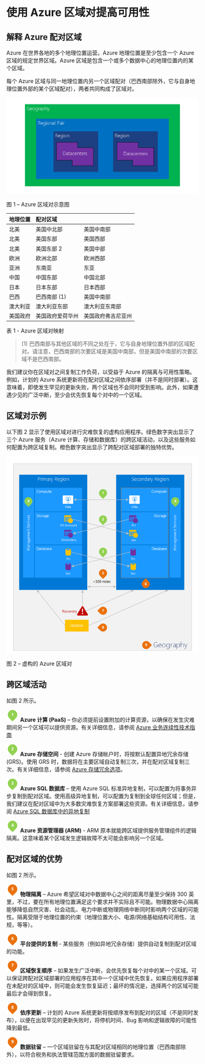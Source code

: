 <properties
	pageTitle="使用 Azure 区域对提高业务连续性"
	description="使用区域对在数据中心发生故障期间保持应用程序的弹性。"
	services="multiple"
	documentationCenter=""
	authors="rboucher"
	manager="jwhit"
	editor="tysonn"/>

<tags
    ms.service="backup"
    ms.date="07/07/2015"
    wacn.date="08/29/2015"/>

# 使用 Azure 区域对提高可用性

## 解释 Azure 配对区域

Azure 在世界各地的多个地理位置运营。Azure 地理位置是至少包含一个 Azure 区域的规定世界区域。Azure 区域是包含一个或多个数据中心的地理位置内的某个区域。

每个 Azure 区域与同一地理位置内另一个区域配对（巴西南部除外，它与自身地理位置外部的某个区域配对），两者共同构成了区域对。


![AzureGeography](./media/best-practices-availability-paired-regions/GeoRegionDataCenter.png)

图 1 – Azure 区域对示意图



| 地理位置 | 配对区域 | |
| :-------------| :-------------   | :-------------   |
| 北美 | 美国中北部 | 美国中南部 |
| 北美 | 美国东部 | 美国西部 |
| 北美 | 美国东部 2 | 美国中部 |
| 欧洲 | 欧洲北部 | 欧洲西部 |
| 亚洲 | 东南亚 | 东亚 |
| 中国 | 中国东部 | 中国北部 |
| 日本 | 日本东部 | 日本西部 |
| 巴西 | 巴西南部 (1) | 美国中南部 |
| 澳大利亚 | 澳大利亚东部 | 澳大利亚东南部|
| 美国政府 | 美国政府爱荷华州 | 美国政府弗吉尼亚州 |

表 1 - Azure 区域对映射

> (1) 巴西南部与其他区域的不同之处在于，它与自身地理位置外部的区域配对。请注意，巴西南部的次要区域是美国中南部，但是美国中南部的次要区域不是巴西南部。

我们建议你在区域对之间复制工作负荷，以受益于 Azure 的隔离与可用性策略。例如，计划的 Azure 系统更新将在配对区域之间依序部署（并不是同时部署）。这意味着，即使发生罕见的更新失败，两个区域也不会同时受到影响。此外，如果遭遇少见的广泛中断，至少会优先恢复每个对中的一个区域。

## 区域对示例
以下图 2 显示了使用区域对进行灾难恢复的虚构应用程序。绿色数字突出显示了三个 Azure 服务（Azure 计算、存储和数据库）的跨区域活动，以及这些服务如何配置为跨区域复制。橙色数字突出显示了跨配对区域部署的独特优势。


![配对区域的优势概览](./media/best-practices-availability-paired-regions/PairedRegionsOverview2.png)

图 2 – 虚构的 Azure 区域对

## 跨区域活动
如图 2 所示。

![1Green](./media/best-practices-availability-paired-regions/1Green.png) **Azure 计算 (PaaS)** – 你必须提前设置附加的计算资源，以确保在发生灾难期间另一个区域可以提供资源。有关详细信息，请参阅 [Azure 业务连续性技术指南](https://msdn.microsoft.com/zh-cn/library/azure/hh873027.aspx)

![2Green](./media/best-practices-availability-paired-regions/2Green.png) **Azure 存储空间** - 创建 Azure 存储帐户时，将按默认配置异地冗余存储 (GRS)。使用 GRS 时，数据将在主要区域自动复制三次，并在配对区域复制三次。有关详细信息，请参阅 [Azure 存储冗余选项](/documentation/articles/storage-redundancy.md)。


![3Green](./media/best-practices-availability-paired-regions/3Green.png) **Azure SQL 数据库** – 使用 Azure SQL 标准异地复制，可以配置为将事务异步复制到配对区域。使用高级异地复制，可以配置为复制到全球任何区域；但是，我们建议在配对区域中为大多数灾难恢复方案部署这些资源。有关详细信息，请参阅 [Azure SQL 数据库中的异地复制](https://msdn.microsoft.com/zh-cn/library/azure/dn783447.aspx)

![4Green](./media/best-practices-availability-paired-regions/4Green.png) **Azure 资源管理器 (ARM)** - ARM 原本就能跨区域提供服务管理组件的逻辑隔离。这意味着某个区域发生逻辑故障不太可能会影响另一个区域。

## 配对区域的优势
如图 2 所示。

![5Orange](./media/best-practices-availability-paired-regions/5Orange.png) **物理隔离** – Azure 希望区域对中数据中心之间的距离尽量至少保持 300 英里，不过，要在所有地理位置满足这个要求并不实际且不可能。物理数据中心隔离能够降低自然灾害、社会动乱、电力中断或物理网络中断同时影响两个区域的可能性。隔离受限于地理位置的约束（地理位置大小、电源/网络基础结构可用性、法规，等等）。

![6Orange](./media/best-practices-availability-paired-regions/6Orange.png) **平台提供的复制** - 某些服务（例如异地冗余存储）提供自动复制到配对区域的功能。

![7Orange](./media/best-practices-availability-paired-regions/7Orange.png) **区域恢复顺序** – 如果发生广泛中断，会优先恢复每个对中的某一个区域。可以保证跨配对区域部署的应用程序在其中一个区域中优先恢复。如果应用程序部署在未配对的区域中，则可能会发生恢复延迟；最坏的情况是，选择两个的区域可能最后才会得到恢复。

![8Orange](./media/best-practices-availability-paired-regions/8Orange.png) **依序更新** – 计划的 Azure 系统更新将按顺序发布到配对的区域（不是同时发布），以便在出现罕见的更新失败时，将停机时间、Bug 影响和逻辑故障的可能性降到最低。


![9Orange](./media/best-practices-availability-paired-regions/9Orange.png) **数据驻留** – 一个区域驻留在与其配对区域相同的地理位置（巴西南部除外），以符合税务和执法管辖范围方面的数据驻留要求。

<!---HONumber=67-->